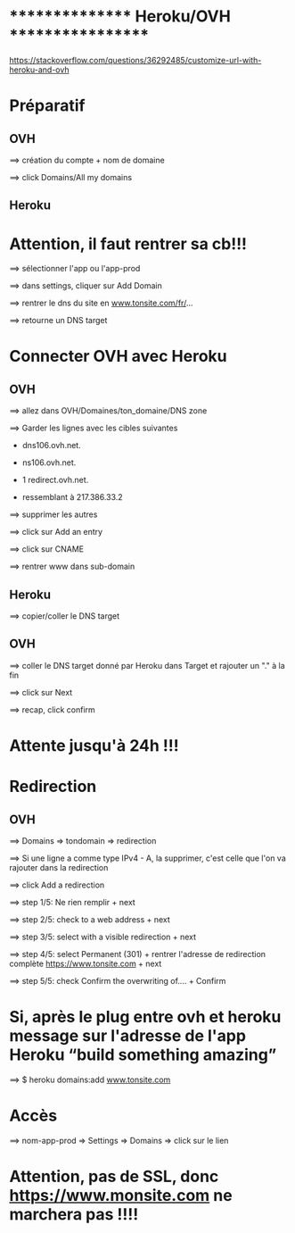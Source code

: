 
# ************** Heroku/OVH ****************

https://stackoverflow.com/questions/36292485/customize-url-with-heroku-and-ovh

# Préparatif

## OVH

==> création du compte + nom de domaine

==> click Domains/All my domains

## Heroku

# Attention, il faut rentrer sa cb!!!

==> sélectionner l'app ou l'app-prod

==> dans settings, cliquer sur Add Domain

==> rentrer le dns du site en www.tonsite.com/fr/...

==> retourne un DNS target

# Connecter OVH avec Heroku

## OVH

==> allez dans OVH/Domaines/ton_domaine/DNS zone

==> Garder les lignes avec les cibles suivantes

- dns106.ovh.net. 

- ns106.ovh.net.

- 1 redirect.ovh.net.

- ressemblant à 217.386.33.2

==> supprimer les autres

==> click sur Add an entry

==> click sur CNAME

==> rentrer www dans sub-domain


## Heroku

==> copier/coller le DNS target

## OVH

==> coller le DNS target donné par Heroku dans Target et rajouter un "." à la fin

==> click sur Next

==> recap, click confirm

# Attente jusqu'à 24h !!!



# Redirection

## OVH

==> Domains => tondomain => redirection

==> Si une ligne a comme type IPv4 - A, la supprimer, c'est celle que l'on va rajouter dans la redirection

==> click Add a redirection

==> step 1/5: Ne rien remplir + next

==> step 2/5: check to a web address + next

==> step 3/5: select with a visible redirection + next

==> step 4/5: select Permanent (301) + rentrer l'adresse de redirection complète https://www.tonsite.com + next

==> step 5/5: check Confirm the overwriting of.... + Confirm


# Si, après le plug entre ovh et heroku message sur l'adresse de l'app Heroku “build something amazing”

==> $ heroku domains:add www.tonsite.com


# Accès

==> nom-app-prod => Settings => Domains => click sur le lien


# Attention, pas de SSL, donc https://www.monsite.com ne marchera pas !!!!
